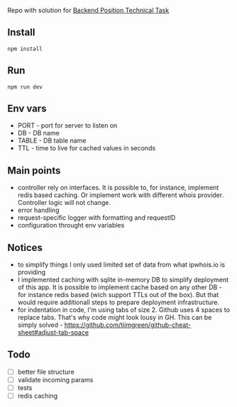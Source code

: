 Repo with solution for [Backend Position Technical Task](https://gist.github.com/kami4ka/40ad1f66be45bb37cabdb94f9923d721)

## Install
```
npm install
```

## Run
```
npm run dev
```


## Env vars
- PORT - port for server to listen on
- DB - DB name
- TABLE - DB table name
- TTL - time to live for cached values in seconds

## Main points
- controller rely on interfaces. It is possible to, for instance, implement redis based caching. Or implement work with different whois provider. Controller logic will not change.
- error handling
- request-specific logger with formatting and requestID
- configuration throught env variables

## Notices
- to simplify things I only used limited set of data from what ipwhois.io is providing
- I implemented caching with sqlite in-memory DB to simplify deployment of this app. It is possible to implement cache based on any other DB - for instance redis based (wich support TTLs out of the box). But that would require additionall steps to prepare deployment infrastructure.
- for indentation in code, I'm using tabs of size 2. Github uses 4 spaces to replace tabs. That's why code might look lousy in GH. This can be simply solved - https://github.com/tiimgreen/github-cheat-sheet#adjust-tab-space
 
## Todo
- [ ] better file structure
- [ ] validate incoming params
- [ ] tests
- [ ] redis caching
